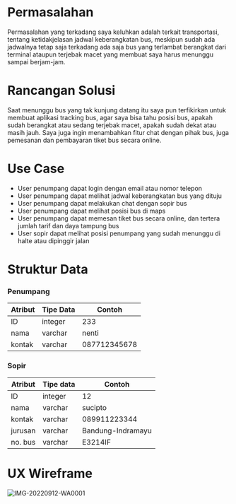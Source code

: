 # Permasalahan
Permasalahan yang terkadang saya keluhkan adalah terkait transportasi, tentang ketidakjelasan jadwal keberangkatan bus, meskipun sudah ada jadwalnya tetap saja terkadang ada saja bus yang terlambat berangkat dari terminal ataupun terjebak macet yang membuat saya harus menunggu sampai berjam-jam. 

# Rancangan Solusi
Saat menunggu bus yang tak kunjung datang itu saya pun terfikirkan untuk membuat aplikasi tracking bus, agar saya bisa tahu posisi bus, apakah sudah berangkat atau sedang terjebak macet, apakah sudah dekat atau masih jauh. Saya juga ingin menambahkan fitur chat dengan pihak bus, juga pemesanan dan pembayaran tiket bus secara online.

# Use Case
- User penumpang dapat login dengan email atau nomor telepon
- User penumpang dapat melihat jadwal keberangkatan bus yang dituju
- User penumpang dapat melakukan chat dengan sopir bus
- User penumpang dapat melihat posisi bus di maps
- User penumpang dapat memesan tiket bus secara online, dan tertera jumlah tarif dan daya tampung bus
- User sopir dapat melihat posisi penumpang yang sudah menunggu di halte atau dipinggir jalan

# Struktur Data
### Penumpang
| Atribut | Tipe Data | Contoh |
|---|---|---|
| ID | integer | 233 |
| nama | varchar | nenti |
| kontak | varchar | 087712345678 |
### Sopir 
| Atribut | Tipe data | Contoh |
|---|---|---|
| ID | integer | 12 |
| nama | varchar | sucipto |
| kontak | varchar | 089911223344 |
| jurusan | varchar | Bandung-Indramayu |
| no. bus | varchar | E3214IF |

# UX Wireframe
![IMG-20220912-WA0001](https://user-images.githubusercontent.com/81434333/189564177-5280d329-0f3d-457c-a3e7-bad560141d58.jpg)
